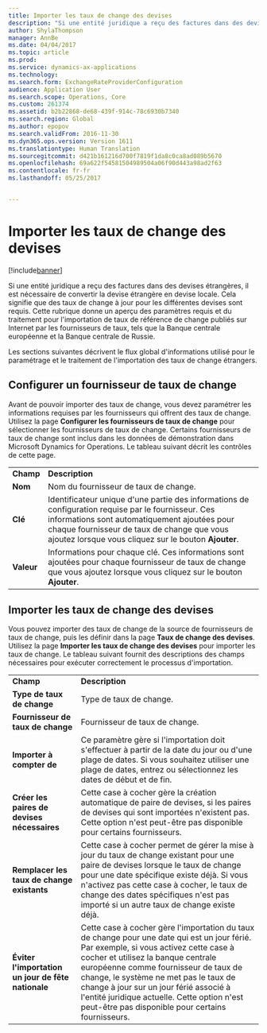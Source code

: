 ```yaml
---
title: Importer les taux de change des devises
description: "Si une entité juridique a reçu des factures dans des devises étrangères, il est nécessaire de convertir la devise étrangère en devise locale. Cela signifie que des taux de change à jour pour les différentes devises sont requis. Cette rubrique donne un aperçu des paramètres requis et du traitement pour l&quot;importation de taux de référence de change publiés sur Internet par les fournisseurs de taux, tels que la Banque centrale européenne et la Banque centrale de Russie."
author: ShylaThompson
manager: AnnBe
ms.date: 04/04/2017
ms.topic: article
ms.prod: 
ms.service: dynamics-ax-applications
ms.technology: 
ms.search.form: ExchangeRateProviderConfiguration
audience: Application User
ms.search.scope: Operations, Core
ms.custom: 261374
ms.assetid: b2b22868-de68-439f-914c-78c6930b7340
ms.search.region: Global
ms.author: epopov
ms.search.validFrom: 2016-11-30
ms.dyn365.ops.version: Version 1611
ms.translationtype: Human Translation
ms.sourcegitcommit: d421b161216d700f7819f1da8c0ca8ad089b5670
ms.openlocfilehash: 69a622f54581504989504a06f90d443a98ad2f63
ms.contentlocale: fr-fr
ms.lasthandoff: 05/25/2017


---
```


# <a name="import-currency-exchange-rates"></a>Importer les taux de change des devises

[!include[banner](../includes/banner.md)]


Si une entité juridique a reçu des factures dans des devises étrangères, il est nécessaire de convertir la devise étrangère en devise locale. Cela signifie que des taux de change à jour pour les différentes devises sont requis. Cette rubrique donne un aperçu des paramètres requis et du traitement pour l'importation de taux de référence de change publiés sur Internet par les fournisseurs de taux, tels que la Banque centrale européenne et la Banque centrale de Russie.

Les sections suivantes décrivent le flux global d'informations utilisé pour le paramétrage et le traitement de l'importation des taux de change étrangers.

## <a name="configure-an-exchange-rate-provider"></a>Configurer un fournisseur de taux de change
Avant de pouvoir importer des taux de change, vous devez paramétrer les informations requises par les fournisseurs qui offrent des taux de change. Utilisez la page **Configurer les fournisseurs de taux de change** pour sélectionner les fournisseurs de taux de change. Certains fournisseurs de taux de change sont inclus dans les données de démonstration dans Microsoft Dynamics for Operations. Le tableau suivant décrit les contrôles de cette page.

|           |                                                                                                                                                                                                                             |
|-----------|-----------------------------------------------------------------------------------------------------------------------------------------------------------------------------------------------------------------------------|
| **Champ** | **Description**                                                                                                                                                                                                             |
| **Nom**  | Nom du fournisseur de taux de change.                                                                                                                                                                                     |
| **Clé**   | Identificateur unique d'une partie des informations de configuration requise par le fournisseur. Ces informations sont automatiquement ajoutées pour chaque fournisseur de taux de change que vous ajoutez lorsque vous cliquez sur le bouton **Ajouter**. |
| **Valeur** | Informations pour chaque clé. Ces informations sont ajoutées pour chaque fournisseur de taux de change que vous ajoutez lorsque vous cliquez sur le bouton **Ajouter**.                                                                                         |

## <a name="import-currency-exchange-rates"></a>Importer les taux de change des devises
Vous pouvez importer des taux de change de la source de fournisseurs de taux de change, puis les définir dans la page **Taux de change des devises**. Utilisez la page **Importer les taux de change des devises** pour importer les taux de change. Le tableau suivant fournit des descriptions des champs nécessaires pour exécuter correctement le processus d'importation.

|                                        |                                                                                                                                                                                                                                                                                                                                                                             |
|----------------------------------------|-----------------------------------------------------------------------------------------------------------------------------------------------------------------------------------------------------------------------------------------------------------------------------------------------------------------------------------------------------------------------------|
| **Champ**                              | **Description**                                                                                                                                                                                                                                                                                                                                                             |
| **Type de taux de change**                 | Type de taux de change.                                                                                                                                                                                                                                                                                                                                                      |
| **Fournisseur de taux de change**             | Fournisseur de taux de change.                                                                                                                                                                                                                                                                                                                                                  |
| **Importer à compter de**                       | Ce paramètre gère si l'importation doit s'effectuer à partir de la date du jour ou d'une plage de dates. Si vous souhaitez utiliser une plage de dates, entrez ou sélectionnez les dates de début et de fin.                                                                                                                                                                                                                |
| **Créer les paires de devises nécessaires**    | Cette case à cocher gère la création automatique de paire de devises, si les paires de devises qui sont importées n'existent pas. Cette option n'est peut-être pas disponible pour certains fournisseurs.                                                                                                                                                                                               |
| **Remplacer les taux de change existants**   | Cette case à cocher permet de gérer la mise à jour du taux de change existant pour une paire de devises lorsque le taux de change pour une date spécifique existe déjà. Si vous n'activez pas cette case à cocher, le taux de change des dates spécifiques n'est pas importé si un autre taux de change existe déjà.                                                                                       |
| **Éviter l'importation un jour de fête nationale** | Cette case à cocher gère l'importation du taux de change pour une date qui est un jour férié. Par exemple, si vous activez cette case à cocher et utilisez la banque centrale européenne comme fournisseur de taux de change, le système ne met pas le taux de change à jour sur un jour férié associé à l'entité juridique actuelle. Cette option n'est peut-être pas disponible pour certains fournisseurs. |






